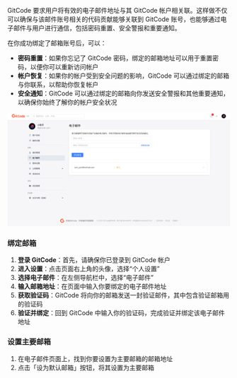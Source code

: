 
GitCode 要求用户将有效的电子邮件地址与其 GitCode 帐户相关联。这样做不仅可以确保与该邮件账号相关的代码贡献能够关联到 GitCode 账号，也能够通过电子邮件与用户进行通信，包括密码重置、安全警报和重要通知。

在你成功绑定了邮箱账号后，可以：

- **密码重置**：如果你忘记了 GitCode 密码，绑定的邮箱地址可以用于重置密码，以便你可以重新访问帐户
- **帐户恢复**：如果你的帐户受到安全问题的影响，GitCode 可以通过绑定的邮箱与你联系，以帮助你恢复帐户
- **安全通知**：GitCode 可以通过绑定的邮箱向你发送安全警报和其他重要通知，以确保你始终了解你的帐户安全状况

![电子邮箱](../images/email-account.png)

### 绑定邮箱

1. **登录 GitCode**：首先，请确保你已登录到 GitCode 帐户
2. **进入设置**：点击页面右上角的头像，选择“个人设置”
3. **选择电子邮件**：在左侧导航栏中，选择“电子邮件”
4. **输入邮箱地址**：在页面中输入你要绑定的电子邮件地址
5. **获取验证码**：GitCode 将向你的邮箱发送一封验证邮件，其中包含验证邮箱用的验证码
6. **验证并绑定**：回到 GitCode 中输入你的验证码，完成验证并绑定该电子邮件地址

### 设置主要邮箱

1. 在电子邮件页面上，找到你要设置为主要邮箱的邮箱地址
2. 点击「设为默认邮箱」按钮，将其设置为主要邮箱